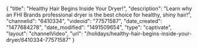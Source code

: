 {
    "title": "Healthy Hair Begins Inside Your Dryer!",
    "description": "Learn why an FHI Brands professional dryer is the best choice for healthy, shiny hair!",
    "channelid": "6410334",
    "videoid": "77571587",
    "date_created": "1477684278",
    "date_modified": "1491509654",
    "type": "captivate",
    "layout": "channelVideo",
    "url": "\/holidays\/healthy-hair-begins-inside-your-dryer\/6410334-77571587"
}